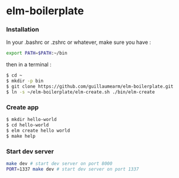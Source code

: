 elm-boilerplate
================


### Installation
In your .bashrc or .zshrc or whatever, make sure you have :
```bash
export PATH=$PATH:~/bin
```

then in a terminal :
```bash
$ cd ~
$ mkdir -p bin
$ git clone https://github.com/guillaumearm/elm-boilerplate.git
$ ln -s ~/elm-boilerplate/elm-create.sh ./bin/elm-create
```


### Create app
```bash
$ mkdir hello-world
$ cd hello-world
$ elm create hello world
$ make help
```

### Start dev server
```bash
make dev # start dev server on port 8000
PORT=1337 make dev # start dev server on port 1337
```
